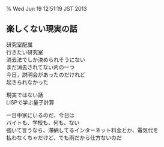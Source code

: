 % Wed Jun 19 12:51:19 JST 2013

## 楽しくない現実の話

研究室配属  
行きたい研究室  
消去法でしか決められそうにない  
まだ消去されてない内の一つ  
今日，説明会があったのだけれど  
起きられなかった  
  
現実ではない話  
LISPで学ぶ量子計算  
  
一日中家にいるのだ、今日は  
バイトも、学校も、何も、ない  
強いて言うなら、滞納してるインターネット料金とか、電気代を  
払わなくちゃだけど、でも雨だから仕方ないのだ  


